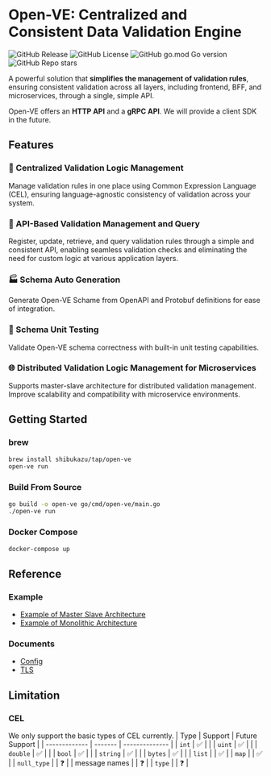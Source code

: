 # Open-VE: Centralized and Consistent Data Validation Engine

![GitHub Release](https://img.shields.io/github/v/release/shibukazu/open-ve)
![GitHub License](https://img.shields.io/github/license/shibukazu/open-ve)
![GitHub go.mod Go version](https://img.shields.io/github/go-mod/go-version/shibukazu/open-ve)
![GitHub Repo stars](https://img.shields.io/github/stars/shibukazu/open-ve)

A powerful solution that **simplifies the management of validation rules**, ensuring consistent validation across all layers, including frontend, BFF, and microservices, through a single, simple API.

Open-VE offers an **HTTP API** and a **gRPC API**. We will provide a client SDK in the future.

## Features

### 📕 Centralized Validation Logic Management

Manage validation rules in one place using Common Expression Language (CEL), ensuring language-agnostic consistency of validation across your system.

### 🔌 API-Based Validation Management and Query

Register, update, retrieve, and query validation rules through a simple and consistent API, enabling seamless validation checks and eliminating the need for custom logic at various application layers.

### 🏭 Schema Auto Generation

Generate Open-VE Schame from OpenAPI and Protobuf definitions for ease of integration.

### 🧪 Schema Unit Testing

Validate Open-VE schema correctness with built-in unit testing capabilities.

### 🌐 Distributed Validation Logic Management for Microservices

Supports master-slave architecture for distributed validation management. Improve scalability and compatibility with microservice environments.

## Getting Started

### brew

```bash
brew install shibukazu/tap/open-ve
open-ve run
```

### Build From Source

```bash
go build -o open-ve go/cmd/open-ve/main.go
./open-ve run
```

### Docker Compose

```bash
docker-compose up
```

## Reference

### Example

- [Example of Master Slave Architecture](docs/Master-Slave-Example.md)
- [Example of Monolithic Architecture](docs/Monolithic-Example.md)

### Documents

- [Config](docs/Config.md)
- [TLS](docs/TLS.md)

## Limitation

### CEL

We only support the basic types of CEL currently.
| Type | Support | Future Support |
| ------------- | ------- | -------------- |
| `int` | ✅ | |
| `uint` | ✅ | |
| `double` | ✅ | |
| `bool` | ✅ | |
| `string` | ✅ | |
| `bytes` | ✅ | |
| `list` | | ✅ |
| `map` | | ✅ |
| `null_type` | | ❓ |
| message names | | ❓ |
| `type` | | ❓ |
